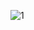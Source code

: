 ![1](https://github.com/Vlad-Shabalin/PracticeFrontEndProjects/assets/139448179/4c08edba-0b6d-46f2-9cd7-79d9cf95d688)
